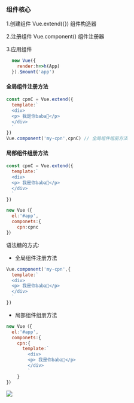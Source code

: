 ### 组件核心

1.创建组件 Vue.extend({}) 组件构造器

2.注册组件 Vue.component() 组件注册器

3.应用组件

```js
  new Vue({
    render:h=>h(App)
  }).$mount('app')
```

#### 全局组件注册方法

```js
const cpnC = Vue.extend({
  template:`
  <div>
  <p> 我是你baba👨</p> 
  </div>
  `
})
Vue.component('my-cpn',cpnC) // 全局组件组册方法
```



#### 局部组件组册方法

```js
const cpnC = Vue.extend({
  template:`
  <div>
  <p> 我是你baba👨</p> 
  </div>
  `
})

new Vue（{
  el:'#app',
  componets:{
  	cpn:cpnc
}）
```

语法糖的方式:

- 全局组件注册方法

```js
Vue.component('my-cpn',{
  template:`
  <div>
  <p> 我是你baba👨</p> 
  </div>
  `
}) 
```

- 局部组件组册方法

```js
new Vue（{
  el:'#app',
  componets:{
  	cpn:{
      template:`
        <div>
        <p> 我是你baba👨</p> 
        </div>
        `
    }
}）
```

![](https://tva1.sinaimg.cn/large/e6c9d24egy1gzjubnr0bwj20x60lmdi6.jpg)

